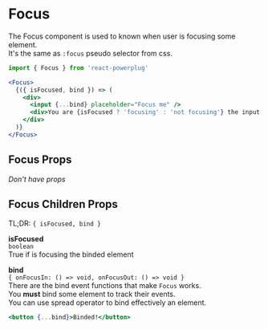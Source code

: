 # Focus

The Focus component is used to known when user is focusing some element.  
It's the same as `:focus` pseudo selector from css.

```js
import { Focus } from 'react-powerplug'
```

```jsx
<Focus>
  {({ isFocused, bind }) => (
    <div>
      <input {...bind} placeholder="Focus me" />
      <div>You are {isFocused ? 'focusing' : 'not focusing'} the input.</div>
    </div>
  )}
</Focus>
```

## Focus Props

_Don't have props_

## Focus Children Props

TL;DR: `{ isFocused, bind }`

**isFocused**  
`boolean`  
True if is focusing the binded element

**bind**  
`{ onFocusIn: () => void, onFocusOut: () => void }`  
There are the bind event functions that make `Focus` works.  
You **must** bind some element to track their events.  
You can use spread operator to bind effectively an element.

```jsx
<button {...bind}>Binded!</button>
```
